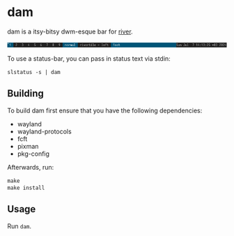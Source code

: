 # dam

dam is a itsy-bitsy dwm-esque bar for [river].

![](dam-demo.png)

To use a status-bar, you can pass in status text via stdin:
```
slstatus -s | dam
```

## Building

To build dam first ensure that you have the following dependencies:

* wayland
* wayland-protocols
* fcft
* pixman
* pkg-config

Afterwards, run:
```
make
make install
```

## Usage

Run `dam`.

[river]: https://codeberg.org/river
